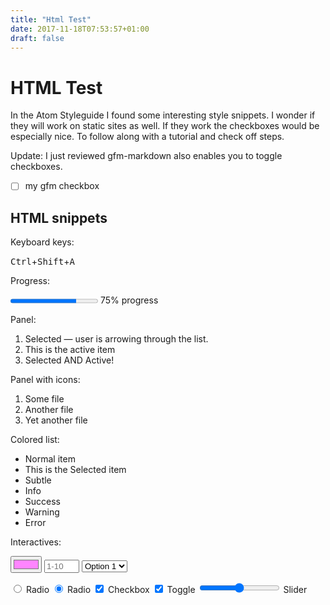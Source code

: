 ```yaml
---
title: "Html Test"
date: 2017-11-18T07:53:57+01:00
draft: false
---
```


#  HTML Test

In the Atom Styleguide I found some interesting style snippets.
I wonder if they will work on static sites as well.
If they work the checkboxes would be especially nice. To follow along with a tutorial and check off steps.

Update: I just reviewed gfm-markdown also enables you to toggle checkboxes.

- [ ] my gfm checkbox

## HTML snippets

Keyboard keys:

<kbd>Ctrl</kbd>+<kbd>Shift</kbd>+<kbd>A</kbd>

Progress:
<div class='block'>
    <progress class='inline-block' max='100' value='75'></progress>
    <span class='inline-block'>75% progress</span>
</div>

Panel:
<atom-panel class='modal'>
    <div class='select-list'>
        <ol class='list-group mark-active'>
            <li class='selected'>Selected &mdash; user is arrowing through the list.</li>
            <li class='active'>This is the active item</li>
            <li class='selected active'>Selected AND Active!</li>
        </ol>
    </div>
</atom-panel>

Panel with icons:
<atom-panel class='modal'>
    <div class='select-list'>
        <ol class='list-group'>
            <li class='selected'>
                <div class='status status-added icon icon-diff-added'></div>
                <div class='icon icon-file-text'>Some file</div>
            </li>
            <li>
                <div class='status status-modified icon icon-diff-modified'></div>
                <div class='icon icon-file-text'>Another file</div>
            </li>
            <li>
                <div class='status status-removed icon icon-diff-removed'></div>
                <div class='icon icon-file-text'>Yet another file</div>
            </li>
        </ol>
    </div>
</atom-panel>

Colored list:
<ul class='list-group'>
    <li class='list-item'>Normal item</li>
    <li class='list-item selected'>This is the Selected item</li>
    <li class='list-item text-subtle'>Subtle</li>
    <li class='list-item text-info'>Info</li>
    <li class='list-item text-success'>Success</li>
    <li class='list-item text-warning'>Warning</li>
    <li class='list-item text-error'>Error</li>
</ul>

Interactives:

<input class='input-color' type='color' value='#FF85FF' >
<input class='input-number' type='number' min='1' max='10' placeholder='1-10'>
<select class='input-select'><option>Option 1</option><option>Option 2</option><option>Option 3</option></select>

<label class='input-label'><input class='input-radio' type='radio' name='radio'> Radio</label>
<label class='input-label'><input class='input-radio' type='radio' name='radio' checked> Radio</label>
<label class='input-label'><input class='input-checkbox' type='checkbox' checked> Checkbox</label>
<label class='input-label'><input class='input-toggle' type='checkbox' checked> Toggle</label>
<input class='input-range' type='range'> Slider </input>

<br>
<span class='loading loading-spinner-medium inline-block'></span>
